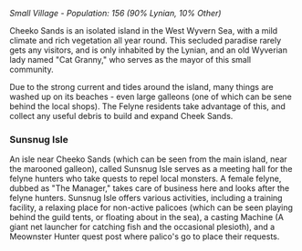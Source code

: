 *Small Village - Population: 156
(90% Lynian, 10% Other)*

Cheeko Sands is an isolated island in the West Wyvern Sea, with a mild climate and rich vegetation all year round. This secluded paradise rarely gets any visitors, and is only inhabited by the Lynian, and an old Wyverian lady named "Cat Granny," who serves as the mayor of this small community.

Due to the strong current and tides around the island, many things are washed up on its beaches - even large galleons (one of which can be sene behind the local shops). The Felyne residents take advantage of this, and collect any useful debris to build and expand Cheek Sands.

### Sunsnug Isle
An isle near Cheeko Sands (which can be seen from the main island, near the marooned galleon), called Sunsnug Isle serves as a meeting hall for the felyne hunters who take quests to repel local monsters. A female felyne, dubbed as "The Manager," takes care of business here and looks after the felyne hunters. Sunsnug Isle offers various activities, including a training facility, a relaxing place for non-active palicoes (which can be seen playing behind the guild tents, or floating about in the sea), a casting Machine (A giant net launcher for catching fish and the occasional plesioth), and a Meownster Hunter quest post where palico's go to place their requests.

